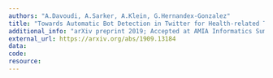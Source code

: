 ```yaml
---
authors: "A.Davoudi, A.Sarker, A.Klein, G.Hernandex-Gonzalez"
title: "Towards Automatic Bot Detection in Twitter for Health-related Tasks"
additional_info: "arXiv preprint 2019; Accepted at AMIA Informatics Summit (2020)"
external_url: https://arxiv.org/abs/1909.13184 
data:
code:
resource:
---
```

